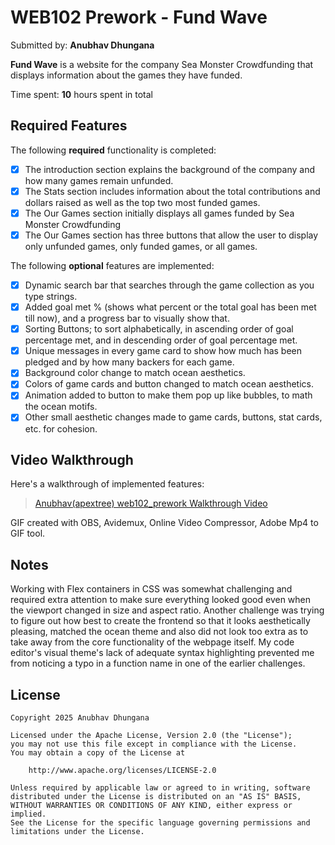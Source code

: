 # WEB102 Prework - **Fund Wave**

Submitted by: **Anubhav Dhungana**

**Fund Wave** is a website for the company Sea Monster Crowdfunding that displays information about the games they have funded.

Time spent: **10** hours spent in total

## Required Features

The following **required** functionality is completed:

* [x] The introduction section explains the background of the company and how many games remain unfunded.
* [x] The Stats section includes information about the total contributions and dollars raised as well as the top two most funded games.
* [x] The Our Games section initially displays all games funded by Sea Monster Crowdfunding
* [x] The Our Games section has three buttons that allow the user to display only unfunded games, only funded games, or all games.

The following **optional** features are implemented:

* [x] Dynamic search bar that searches through the game collection as you type strings. 
* [x] Added goal met % (shows what percent or the total goal has been met till now), and a progress bar to visually show that.
* [x] Sorting Buttons; to sort alphabetically, in ascending order of goal percentage met, and in descending order of goal percentage met.
* [x] Unique messages in every game card to show how much has been pledged and by how many backers for each game.
* [x] Background color change to match ocean aesthetics. 
* [x] Colors of game cards and button changed to match ocean aesthetics. 
* [x] Animation added to button to make them pop up like bubbles, to math the ocean motifs. 
* [x] Other small aesthetic changes made to game cards, buttons, stat cards, etc. for cohesion.

## Video Walkthrough

Here's a walkthrough of implemented features:

<!-- <img src='https://i.imgur.com/3DP20SR.gif' title='Video Walkthrough' width='100px' alt='Video Walkthrough' /> -->
<blockquote class="imgur-embed-pub" lang="en" data-id="a/JL9NQQa"><a href="//imgur.com/JL9NQQa">Anubhav(apextree) web102_prework Walkthrough Video</a></blockquote><script async src="//s.imgur.com/min/embed.js" charset="utf-8"></script>

<!-- Replace this with whatever GIF tool you used! -->
GIF created with OBS, Avidemux, Online Video Compressor, Adobe Mp4 to GIF tool. 
<!-- Recommended tools:
[Kap](https://getkap.co/) for macOS
[ScreenToGif](https://www.screentogif.com/) for Windows
[peek](https://github.com/phw/peek) for Linux. -->

## Notes
Working with Flex containers in CSS was somewhat challenging and required extra attention to make sure everything looked good even when the viewport changed in size and aspect ratio. Another challenge was trying to figure out how best to create the frontend so that it looks aesthetically pleasing, matched the ocean theme and also did not look too extra as to take away from the core functionality of the webpage itself. My code editor's visual theme's lack of adequate syntax highlighting prevented me from noticing a typo in a function name in one of the earlier challenges. 

## License

    Copyright 2025 Anubhav Dhungana

    Licensed under the Apache License, Version 2.0 (the "License");
    you may not use this file except in compliance with the License.
    You may obtain a copy of the License at

        http://www.apache.org/licenses/LICENSE-2.0

    Unless required by applicable law or agreed to in writing, software
    distributed under the License is distributed on an "AS IS" BASIS,
    WITHOUT WARRANTIES OR CONDITIONS OF ANY KIND, either express or implied.
    See the License for the specific language governing permissions and
    limitations under the License.
